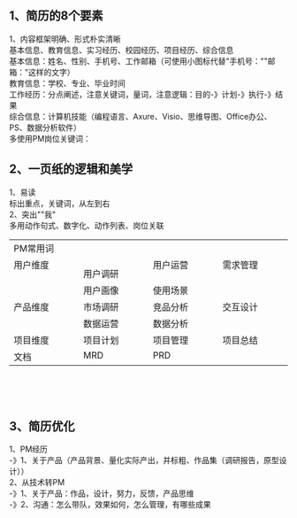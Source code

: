 ## 1、简历的8个要素
1、内容框架明确、形式朴实清晰<br/>
基本信息、教育信息、实习经历、校园经历、项目经历、综合信息<br/>
基本信息：姓名、性别、手机号、工作邮箱（可使用小图标代替"手机号：""邮箱："这样的文字）<br/>
教育信息：学校、专业、毕业时间<br/>
工作经历：分点阐述，注意关键词，量词，注意逻辑：目的-》计划-》执行-》结果<br/>
综合信息：计算机技能（编程语言、Axure、Visio、思维导图、Office办公、PS、数据分析软件）<br/>
多使用PM岗位关键词：<br/>

## 2、一页纸的逻辑和美学
1、易读<br/>
标出重点，关键词，从左到右<br/>
2、突出""我"<br/>
多用动作句式、数字化、动作列表、岗位关联<br/>
<table data-sort="sortDisabled">
    <tbody>
        <tr class="firstRow">
            <td valign="top" rowspan="1" colspan="4" style="word-break: break-all;">
                PM常用词<br/>
            </td>
        </tr>
        <tr>
            <td width="231" valign="top" rowspan="2" colspan="1" style="word-break: break-all;">
                用户维度
            </td>
            <td width="231" valign="top" style="word-break: break-all;">
                <p style="margin-bottom: 0px;">
                    用户调研
                </p>
            </td>
            <td width="231" valign="top" style="word-break: break-all;">
                用户运营
            </td>
            <td width="231" valign="top" style="word-break: break-all;">
                需求管理
            </td>
        </tr>
        <tr>
            <td width="231" valign="top" style="word-break: break-all;">
                用户画像
            </td>
            <td width="231" valign="top" style="word-break: break-all;">
                使用场景
            </td>
            <td width="231" valign="top"></td>
        </tr>
        <tr>
            <td width="231" valign="top" rowspan="2" colspan="1" style="word-break: break-all;">
                产品维度
            </td>
            <td width="231" valign="top" style="word-break: break-all;">
                市场调研
            </td>
            <td width="231" valign="top" style="word-break: break-all;">
                竞品分析
            </td>
            <td width="231" valign="top" style="word-break: break-all;">
                交互设计
            </td>
        </tr>
        <tr>
            <td width="231" valign="top" style="word-break: break-all;">
                数据运营
            </td>
            <td width="231" valign="top" style="word-break: break-all;">
                数据分析
            </td>
            <td width="231" valign="top"></td>
        </tr>
        <tr>
            <td width="231" valign="top" style="word-break: break-all;">
                项目维度
            </td>
            <td width="231" valign="top" style="word-break: break-all;">
                项目计划
            </td>
            <td width="231" valign="top" style="word-break: break-all;">
                项目管理
            </td>
            <td width="231" valign="top" style="word-break: break-all;">
                项目总结
            </td>
        </tr>
        <tr>
            <td width="231" valign="top" style="word-break: break-all;">
                文档
            </td>
            <td width="231" valign="top" style="word-break: break-all;">
                MRD
            </td>
            <td width="231" valign="top" style="word-break: break-all;">
                PRD
            </td>
            <td width="231" valign="top"></td>
        </tr>
    </tbody>
</table>
<p>
    <br/>
</p>

<br/>

## 3、简历优化
1、PM经历<br/>
-》1、关于产品（产品背景、量化实际产出，并标粗、作品集（调研报告，原型设计））<br/>
2、从技术转PM<br/>
-》1、关于产品：作品，设计，努力，反馈，产品思维<br/>
-》2、沟通：怎么带队，效果如何，怎么管理，有哪些成果<br/>



